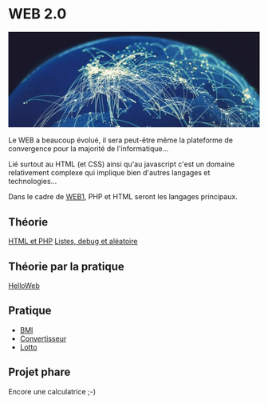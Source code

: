 # WEB 2.0

![web.webp](assets/web.webp)

Le WEB a beaucoup évolué, il sera peut-être même la plateforme de convergence pour
la majorité de l'informatique...

Lié surtout au HTML (et CSS) ainsi qu'au javascript c'est un domaine relativement
complexe qui implique bien d'autres langages et technologies...

Dans le cadre de [WEB1](#web-20), PHP et HTML seront les langages principaux.

## Théorie

[HTML et PHP](../supports/html-php.md)
[Listes, debug et aléatoire](../supports/php-array-random.md)

## Théorie par la pratique
[HelloWeb](../activites/helloWEB/README.md)

## Pratique
- [BMI](../activites/bmi/README.md)
- [Convertisseur](../activites/convertisseur/README.md)
- [Lotto](../activites/lotto/README.md)

## Projet phare
Encore une calculatrice ;-)